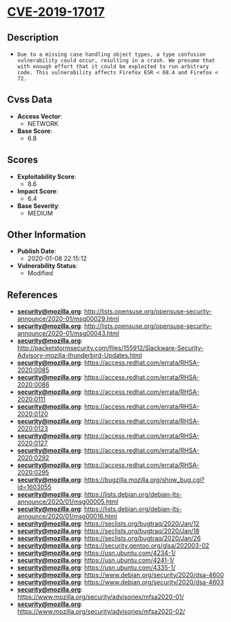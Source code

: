 
# [CVE-2019-17017](https://cve.mitre.org/cgi-bin/cvename.cgi?name=CVE-2019-17017)

## Description

- `Due to a missing case handling object types, a type confusion vulnerability could occur, resulting in a crash. We presume that with enough effort that it could be exploited to run arbitrary code. This vulnerability affects Firefox ESR < 68.4 and Firefox < 72.`

## Cvss Data

- **Access Vector**:
  - NETWORK
- **Base Score**:
  - 6.8

## Scores

- **Exploitability Score**:
  - 8.6
- **Impact Score**:
  - 6.4
- **Base Severity**:
  - MEDIUM

## Other Information

- **Publish Date**:
  - 2020-01-08 22:15:12
- **Vulnerability Status**:
  - Modified

## References

- **security@mozilla.org**: http://lists.opensuse.org/opensuse-security-announce/2020-01/msg00029.html
- **security@mozilla.org**: http://lists.opensuse.org/opensuse-security-announce/2020-01/msg00043.html
- **security@mozilla.org**: http://packetstormsecurity.com/files/155912/Slackware-Security-Advisory-mozilla-thunderbird-Updates.html
- **security@mozilla.org**: https://access.redhat.com/errata/RHSA-2020:0085
- **security@mozilla.org**: https://access.redhat.com/errata/RHSA-2020:0086
- **security@mozilla.org**: https://access.redhat.com/errata/RHSA-2020:0111
- **security@mozilla.org**: https://access.redhat.com/errata/RHSA-2020:0120
- **security@mozilla.org**: https://access.redhat.com/errata/RHSA-2020:0123
- **security@mozilla.org**: https://access.redhat.com/errata/RHSA-2020:0127
- **security@mozilla.org**: https://access.redhat.com/errata/RHSA-2020:0292
- **security@mozilla.org**: https://access.redhat.com/errata/RHSA-2020:0295
- **security@mozilla.org**: https://bugzilla.mozilla.org/show_bug.cgi?id=1603055
- **security@mozilla.org**: https://lists.debian.org/debian-lts-announce/2020/01/msg00005.html
- **security@mozilla.org**: https://lists.debian.org/debian-lts-announce/2020/01/msg00016.html
- **security@mozilla.org**: https://seclists.org/bugtraq/2020/Jan/12
- **security@mozilla.org**: https://seclists.org/bugtraq/2020/Jan/18
- **security@mozilla.org**: https://seclists.org/bugtraq/2020/Jan/26
- **security@mozilla.org**: https://security.gentoo.org/glsa/202003-02
- **security@mozilla.org**: https://usn.ubuntu.com/4234-1/
- **security@mozilla.org**: https://usn.ubuntu.com/4241-1/
- **security@mozilla.org**: https://usn.ubuntu.com/4335-1/
- **security@mozilla.org**: https://www.debian.org/security/2020/dsa-4600
- **security@mozilla.org**: https://www.debian.org/security/2020/dsa-4603
- **security@mozilla.org**: https://www.mozilla.org/security/advisories/mfsa2020-01/
- **security@mozilla.org**: https://www.mozilla.org/security/advisories/mfsa2020-02/
